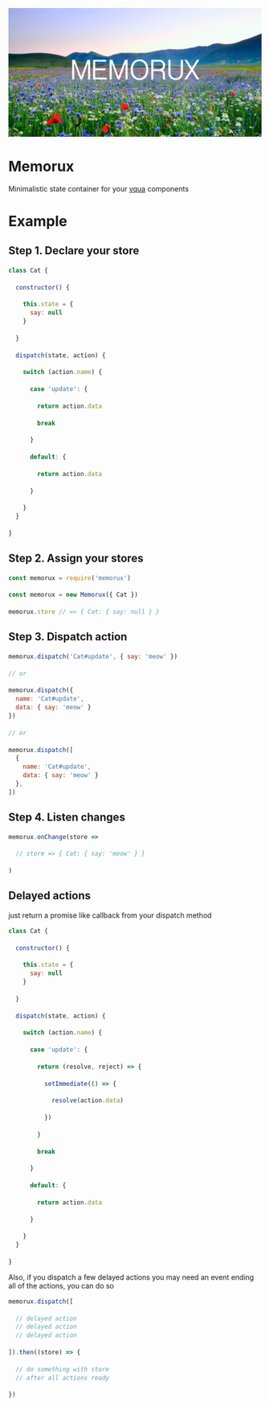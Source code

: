 ![alt tag](https://raw.githubusercontent.com/sterjakovigor/memorux/master/logo.jpg)

# Memorux
Minimalistic state container for your [vqua](https://github.com/sterjakovigor/vqua) components

# Example

## Step 1. Declare your store

```javascript
class Cat {

  constructor() {

    this.state = {
      say: null
    }

  }

  dispatch(state, action) {

    switch (action.name) {

      case 'update': {

        return action.data

        break

      }

      default: {

        return action.data

      }

    }
  }

}
```

## Step 2. Assign your stores

```javascript
const memorux = require('memorux')

const memorux = new Memorux({ Cat })

memorux.store // => { Cat: { say: null } }
```

## Step 3. Dispatch action

```javascript
memorux.dispatch('Cat#update', { say: 'meow' })

// or

memorux.dispatch({
  name: 'Cat#update',
  data: { say: 'meow' }
})

// or

memorux.dispatch([
  {
    name: 'Cat#update',
    data: { say: 'meow' }
  },
])
```

## Step 4. Listen changes

```javascript
memorux.onChange(store =>

  // store => { Cat: { say: 'meow' } }

)
```

## Delayed actions

just return a promise like callback from your dispatch method

```javascript
class Cat {

  constructor() {

    this.state = {
      say: null
    }

  }

  dispatch(state, action) {

    switch (action.name) {

      case 'update': {

        return (resolve, reject) => {

          setImmediate(() => {

            resolve(action.data)

          })

        }

        break

      }

      default: {

        return action.data

      }

    }
  }

}
```

Also, if you dispatch a few delayed actions
you may need an event ending all of the actions, you can do so

```javascript
memorux.dispatch([

  // delayed action
  // delayed action
  // delayed action

]).then((store) => {

  // do something with store
  // after all actions ready

})
```
